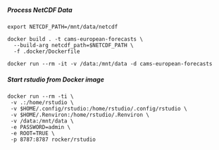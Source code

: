 ##### Process NetCDF Data

```shell
export NETCDF_PATH=/mnt/data/netcdf
```

```shell
docker build . -t cams-european-forecasts \
  --build-arg netcdf_path=$NETCDF_PATH \
  -f .docker/Dockerfile
```

```shell
docker run --rm -it -v /data:/mnt/data -d cams-european-forecasts
```

##### Start rstudio from Docker image

```shell
docker run --rm -ti \
 -v .:/home/rstudio \
 -v $HOME/.config/rstudio:/home/rstudio/.config/rstudio \
 -v $HOME/.Renviron:/home/rstudio/.Renviron \
 -v /data:/mnt/data \
 -e PASSWORD=admin \
 -e ROOT=TRUE \
 -p 8787:8787 rocker/rstudio
```

